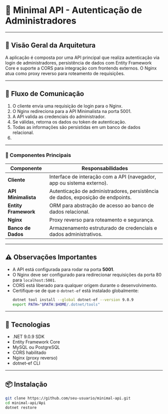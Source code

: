 # 🚀 Minimal API - Autenticação de Administradores

---

## 🧠 Visão Geral da Arquitetura

A aplicação é composta por uma API principal que realiza autenticação via login de administradores, persistência de dados com Entity Framework Core e suporte a CORS para integração com frontends externos. O Nginx atua como proxy reverso para roteamento de requisições.

---

## 🔄 Fluxo de Comunicação

1. O cliente envia uma requisição de login para o Nginx.  
2. O Nginx redireciona para a API Minimalista na porta 5001.  
3. A API valida as credenciais do administrador.  
4. Se válidas, retorna os dados ou token de autenticação.  
5. Todas as informações são persistidas em um banco de dados relacional.
6. 
---
### 🧩 Componentes Principais

| Componente              | Responsabilidades                                                                 |
|-------------------------|-----------------------------------------------------------------------------------|
| **Cliente**             | Interface de interação com a API (navegador, app ou sistema externo).            |
| **API Minimalista**     | Autenticação de administradores, persistência de dados, exposição de endpoints.  |
| **Entity Framework**    | ORM para abstração de acesso ao banco de dados relacional.                       |
| **Nginx**               | Proxy reverso para roteamento e segurança.                                       |
| **Banco de Dados**      | Armazenamento estruturado de credenciais e dados administrativos.                |

---

## ⚠️ Observações Importantes

- A API está configurada para rodar na porta **5001**.
- O Nginx deve ser configurado para redirecionar requisições da porta 80 para `localhost:5001`.
- CORS está liberado para qualquer origem durante o desenvolvimento.
- Certifique-se de que o `dotnet-ef` está instalado globalmente:
  ```bash
  dotnet tool install --global dotnet-ef --version 9.0.9
  export PATH="$PATH:$HOME/.dotnet/tools"

---

## 🧰 Tecnologias

- .NET 9.0.9 SDK
- Entity Framework Core
- MySQL ou PostgreSQL
- CORS habilitado
- Nginx (proxy reverso)
- dotnet-ef CLI

---

## 📦 Instalação

```bash
git clone https://github.com/seu-usuario/minimal-api.git
cd minimal-api/Api
dotnet restore
